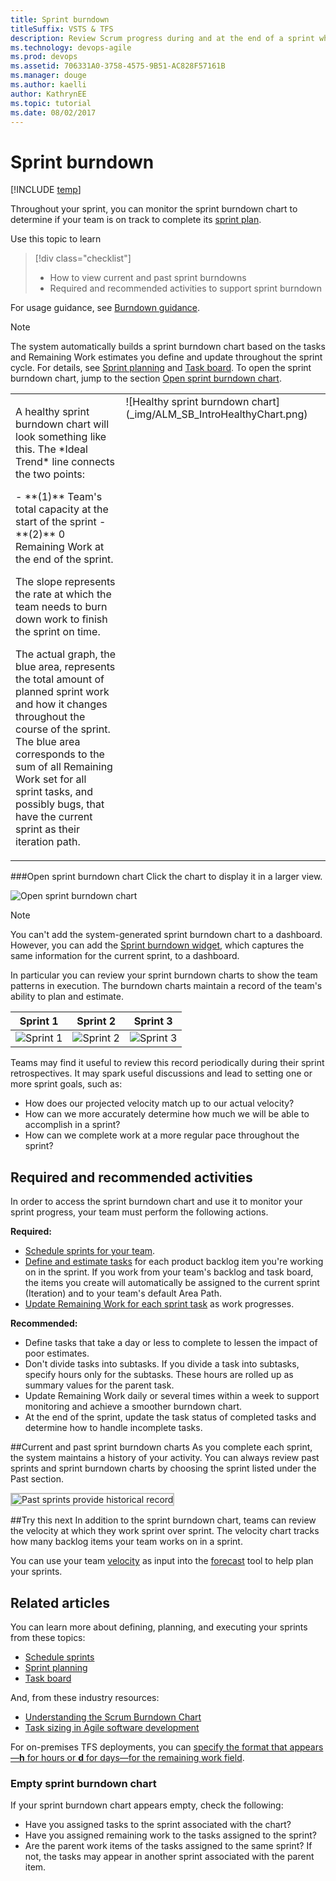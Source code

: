 ```yaml
---
title: Sprint burndown
titleSuffix: VSTS & TFS
description: Review Scrum progress during and at the end of a sprint when working in Visual Studio Team Services & Team Foundation Server
ms.technology: devops-agile
ms.prod: devops
ms.assetid: 706331A0-3758-4575-9B51-AC828F57161B
ms.manager: douge
ms.author: kaelliauthor: KathrynEE
ms.topic: tutorial
ms.date: 08/02/2017
---
```



# Sprint burndown 
 
[!INCLUDE [temp](../_shared/version-vsts-tfs-all-versions.md)]

Throughout your sprint, you can monitor the sprint burndown chart to determine if your team is on track to complete its [sprint plan](sprint-planning.md). 

Use this topic to learn

> [!div class="checklist"]   
> * How to view current and past sprint burndowns 
> * Required and recommended activities to support sprint burndown    

For usage guidance, see [Burndown guidance](../../report/dashboards/burndown-guidance.md).


> [!NOTE]    
>The system automatically builds a sprint burndown chart based on the tasks and Remaining Work estimates you define and update throughout the sprint cycle. For details, see [Sprint planning](sprint-planning.md) and [Task board](task-board.md).  To open the sprint burndown chart, jump to the section [Open sprint burndown chart](#open-chart).   

<table>
<tr valign="top">
<td width="35%">

<p>A healthy sprint burndown chart will look something like this. The *Ideal Trend* line connects the two points: </p>
-	**(1)** Team's total capacity at the start of the sprint     
-	**(2)** 0 Remaining Work at the end of the sprint.  

<p>The slope represents the rate at which the team needs to burn down work to finish the sprint on time. </p>

<p>The actual graph, the blue area, represents the total amount of planned sprint work and how it changes throughout the course of the sprint. The blue area corresponds to the sum of all Remaining Work set for all sprint tasks, and possibly bugs, that have the current sprint as their iteration path.  </p>
</td>
<td>
![Healthy sprint burndown chart](_img/ALM_SB_IntroHealthyChart.png)
</td>
</tr>
</table>
 
 

<a id="open-chart">  </a>
###Open sprint burndown chart 
Click the chart to display it in a larger view. 

![Open sprint burndown chart](_img/sprint-burndown-open-chart.png)

> [!NOTE]    
>You can't add the system-generated sprint burndown chart to a dashboard. However, you can add the [Sprint burndown widget](../../report/dashboards/widget-catalog.md#sprint-burndown-widget), which captures the same information for the current sprint, to a dashboard. 


In particular you can review your sprint burndown charts to show the team patterns in execution. The burndown charts maintain a record of the team's ability to plan and estimate.  

| Sprint 1   |  Sprint 2  | Sprint 3 | 
|------------|------------|----------| 
|![Sprint 1](_img/ALM_SB_Chart_S1_225.png) |![Sprint 2](_img/ALM_SB_Chart_S2_225.png)  |![Sprint 3](_img/ALM_SB_Chart_S3_225.png) |

Teams may find it useful to review this record periodically during their sprint retrospectives. It may spark useful discussions and lead to setting one or more sprint goals, such as: 
*	How does our projected velocity match up to our actual velocity? 
*	How can we more accurately determine how much we will be able to accomplish in a sprint? 
*	How can we complete work at a more regular pace throughout the sprint?


## Required and recommended activities   

In order to access the sprint burndown chart and use it to monitor your sprint progress, your team must perform the following actions.  

**Required:** 
*	[Schedule sprints for your team](define-sprints.md).  
*	[Define and estimate tasks](sprint-planning.md#define-tasks) for each product backlog item you're working on in the sprint. If you work from your team's backlog and task board, the items you create will automatically be assigned to the current sprint (Iteration) and to your team's default Area Path.  
*	[Update Remaining Work for each sprint task](task-board.md#update-tasks) as work progresses.  

**Recommended:**  
*	Define tasks that take a day or less to complete to lessen the impact of poor estimates.  
*	Don't divide tasks into subtasks. If you divide a task into subtasks, specify hours only for the subtasks. These hours are rolled up as summary values for the parent task.   
*	Update Remaining Work daily or several times within a week to support monitoring and achieve a smoother burndown chart.  
*	At the end of the sprint, update the task status of completed tasks and determine how to handle incomplete tasks.  

<a id="past-sprints">  </a>
##Current and past sprint burndown charts
As you complete each sprint, the system maintains a history of your activity. You can always review past sprints and sprint burndown charts by choosing the sprint listed under the Past section.  

<img src="_img/ALM_DS_PastSprints.png" alt="Past sprints provide historical record" style="border: 2px solid #C3C3C3;" />

##Try this next
In addition to the sprint burndown chart, teams can review the velocity at which they work sprint over sprint. The velocity chart tracks how many backlog items your team works on in a sprint.  

You can use your team [velocity](../../report/dashboards/velocity-chart-data-store.md) as input into the [forecast](forecast.md) tool to help plan your sprints.   


## Related articles

You can learn more about defining, planning, and executing your sprints from these topics:  
*	[Schedule sprints](define-sprints.md)  
*	[Sprint planning](sprint-planning.md)  
*	[Task board](task-board.md)  


And, from these industry resources:  
*	[Understanding the Scrum Burndown Chart](http://www.methodsandtools.com/archive/scrumburndown.php)  
*	[Task sizing in Agile software development](http://www.solutionsiq.com/task-sizing-in-agile-software-development/)  

<!---
[//]: TBD - when have more time and when dashboards become more evident
[//]: # ###Other types of burndown charts
[//]: #  Release burndown 
-->

For on-premises TFS deployments, you can [specify the format that appears&mdash;**h** for hours or **d** for days&mdash;for the remaining work field](../customize/reference/process-configuration-xml-element.md#fields).  

<a id="empty-chart">  </a>
### Empty sprint burndown chart 
If your sprint burndown chart appears empty, check the following:
- Have you assigned tasks to the sprint associated with the chart?
- Have you assigned remaining work to the tasks assigned to the sprint? 
- Are the parent work items of the tasks assigned to the same sprint? If not, the tasks may appear in another sprint associated with the parent item. 


 